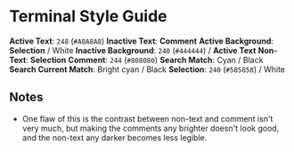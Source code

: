 # Terminal Style Guide

**Active Text**: `248` (`#A8A8A8`)
**Inactive Text**: **Comment**
**Active Background**: **Selection** / White
**Inactive Background**: `240` (`#444444`) / **Active Text**
**Non-Text**: **Selection**
**Comment**: `244` (`#808080`)
**Search Match**: Cyan / Black
**Search Current Match**: Bright cyan / Black
**Selection**: `240` (`#585858`) / White

## Notes

- One flaw of this is the contrast between non-text and comment isn't very much, but making the comments any brighter doesn't look good, and the non-text any darker becomes less legible.
